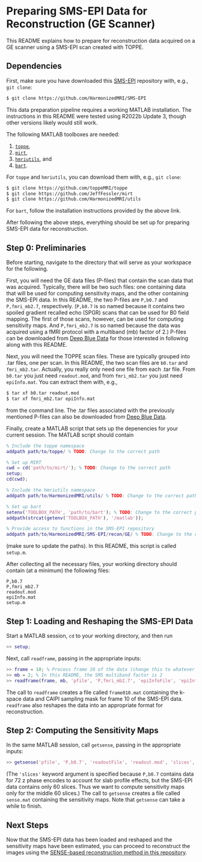 # Preparing SMS-EPI Data for Reconstruction (GE Scanner)

This README explains how to prepare for reconstruction
data acquired on a GE scanner
using a SMS-EPI scan
created with TOPPE.

## Dependencies

First,
make sure you have downloaded
this [SMS-EPI](https://github.com/HarmonizedMRI/SMS-EPI)
repository with, e.g., `git clone`:
```bash
$ git clone https://github.com/HarmonizedMRI/SMS-EPI
```

This data preparation pipeline requires
a working MATLAB installation.
The instructions in this README
were tested using R2022b Update 3,
though other versions likely would still work.

The following MATLAB toolboxes are needed:

1. [`toppe`](https://github.com/toppeMRI/toppe),
1. [`mirt`](https://github.com/JeffFessler/mirt),
1. [`hmriutils`](https://github.com/HarmonizedMRI/utils), and
1. [`bart`](https://mrirecon.github.io/bart/installation.html).

For `toppe` and `hmriutils`,
you can download them
with, e.g., `git clone`:
```bash
$ git clone https://github.com/toppeMRI/toppe
$ git clone https://github.com/JeffFessler/mirt
$ git clone https://github.com/HarmonizedMRI/utils
```
For `bart`,
follow the installation instructions
provided by the above link.

After following the above steps,
everything should be set up
for preparing SMS-EPI data for reconstruction.

## Step 0: Preliminaries

Before starting,
navigate to
the directory
that will serve as your workspace
for the following.

First,
you will need the GE data files (P-files)
that contain the scan data that was acquired.
Typically,
there will be two such files:
one containing data
that will be used for computing sensitivity maps,
and the other containing the SMS-EPI data.
In this README,
the two P-files are
`P,b0.7`
and `P,fmri_mb2.7`,
respectively.
(`P,b0.7` is so named
because it contains two spoiled gradient recalled echo (SPGR) scans
that can be used for B0 field mapping.
The first of those scans, however,
can be used for computing sensitivity maps.
And `P,fmri_mb2.7` is so named
because the data was acquired
using a fMRI protocol
with a multiband (mb) factor of 2.)
P-files can be downloaded
from [Deep Blue Data](TODO)
for those interested
in following along
with this README.

Next,
you will need the TOPPE scan files.
These are typically grouped into .tar files,
one per scan.
In this README,
the two scan files are
`b0.tar`
and `fmri_mb2.tar`.
Actually,
you really only need one file
from each .tar file.
From `b0.tar` you just need `readout.mod`,
and from `fmri_mb2.tar` you just need `epiInfo.mat`.
You can extract them with, e.g.,
```bash
$ tar xf b0.tar readout.mod
$ tar xf fmri_mb2.tar epiInfo.mat
```
from the command line.
The .tar files
associated with the previously mentioned P-files
can also be downloaded
from [Deep Blue Data](TODO).

Finally,
create a MATLAB script
that sets up the depenencies
for your current session.
The MATLAB script should contain
```matlab
% Include the toppe namespace
addpath path/to/toppe/ % TODO: Change to the correct path

% Set up MIRT
cwd = cd('path/to/mirt/'); % TODO: Change to the correct path
setup;
cd(cwd);

% Include the hmriutils namespace
addpath path/to/HarmonizedMRI/utils/ % TODO: Change to the correct path

% Set up bart
setenv('TOOLBOX_PATH', 'path/to/bart'); % TODO: Change to the correct path
addpath(strcat(getenv('TOOLBOX_PATH'), '/matlab'));

% Provide access to functions in the SMS-EPI repository
addpath path/to/HarmonizedMRI/SMS-EPI/recon/GE/ % TODO: Change to the correct path
```
(make sure to update the paths).
In this README,
this script is called `setup.m`.

After collecting all the necessary files,
your working directory should contain
(at a minimum)
the following files:
```
P,b0.7
P,fmri_mb2.7
readout.mod
epiInfo.mat
setup.m
```

## Step 1: Loading and Reshaping the SMS-EPI Data

Start a MATLAB session,
`cd` to your working directory,
and then run
```matlab
>> setup;
```
Next,
call `readframe`,
passing in the appropriate inputs:
```matlab
>> frame = 10; % Process frame 10 of the data (change this to whatever you want)
>> mb = 2; % In this README, the SMS multiband factor is 2
>> readframe(frame, mb, 'pfile', 'P,fmri_mb2.7', 'epiInfoFile', 'epiInfo.mat');
```
The call to `readframe` creates
a file called `frame010.mat`
containing the k-space data
and CAIPI sampling mask
for frame 10 of the SMS-EPI data.
`readframe` also reshapes the data
into an appropriate format
for reconstruction.

## Step 2: Computing the Sensitivity Maps

In the same MATLAB session,
call `getsense`,
passing in the appropriate inputs:
```matlab
>> getsense('pfile', 'P,b0.7', 'readoutFile', 'readout.mod', 'slices', 7:66);
```
(The `'slices'` keyword argument
is specified because `P,b0.7` contains data
for 72 z phase encodes
to account for slab profile effects,
but the SMS-EPI data
contains only 60 slices.
Thus we want to compute sensitivity maps
only for the middle 60 slices.)
The call to `getsense` creates
a file called `sense.mat`
containing the sensitivity maps.
Note that `getsense` can take a while to finish.

## Next Steps

Now that the SMS-EPI data
has been loaded and reshaped
and the sensitivity maps
have been estimated,
you can proceed to reconstruct the images
using the [SENSE-based reconstruction method in this repository](..).
